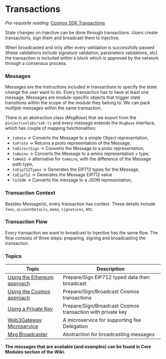# Transactions

_Pre-requisite reading:_ [Cosmos SDK Transactions](https://docs.cosmos.network/main/learn/advanced/transactions)

State changes on Injective can be done through transactions. Users create transactions, sign them and broadcast them to Injective.

When broadcasted and only after every validation is successfully passed (these validations include signature validation, parameters validations, etc) the transaction is included within a block which is approved by the network through a consensus process.

### Messages

Messages are the instructions included in transactions to specify the state change the user want to do. Every transaction has to have at least one message. Messages are module-specific objects that trigger state transitions within the scope of the module they belong to. We can pack multiple messages within the same transaction.

There is an abstraction class (_MsgBase_) that we export from the `@injectivelabs/sdk-ts` and every message extends the `MsgBase` interface, which has couple of mapping functionalities:

* `toData` -> Converts the Message to a simple Object representation,
* `toProto` -> Returns a proto representation of the Message,
* `toDirectSign` -> Converts the Message to a proto representation,
* `toAmino` -> Converts the Message to a amino representation + type,
* `toWeb3` -> alternative for `toAmino`, with the difference of the Message path type,
* `toEip712Types` -> Generates the EIP712 types for the Message,
* `toEip712` -> Generates the Message EIP712 value
* `toJSON` -> Converts the message to a JSON representation,

### Transaction Context

Besides Message(s), every transaction has context. These details include `fees`, `accountDetails`, `memo`, `signatures`, etc.

### Transaction Flow

Every transaction we want to broadcast to Injective has the same flow. The flow consists of three steps: preparing, signing and broadcasting the transaction.



### Topics

| Topic                                             | Description                                                |
| ------------------------------------------------- | ---------------------------------------------------------- |
| [Using the Ethereum approach](ethereum.md)        | Prepare/Sign EIP712 typed data then broadcast              |
| [Using the Cosmos approach](transactions-cosmos/) | Prepare/Sign/Broadcast Cosmos transactions                 |
| [Using a Private Key](private-key.md)             | Prepare/Sign/Broadcast Cosmos transaction with private key |
| [Web3Gateway Microservice](web3-gateway.md)       | A microservice for supporting fee Delegation               |
| [Msg Broadcaster](msgbroadcaster.md)              | Abstraction for broadcasting messages                      |



**The messages that are available (and examples) can be found in Core Modules section of the Wiki.**
